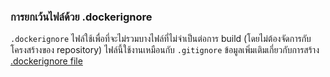 ### การยกเว้นไฟล์ด้วย .dockerignore

`.dockerignore` ไฟล์ใช้เพื่อที่จะไม่รวมบางไฟล์ที่ไม่จำเป็นต่อการ build (โดยไม่ต้องจัดการกับโครงสร้างของ repository) ไฟล์นี้ใช้งานเหมือนกับ `.gitignore` ข้อมูลเพิ่มเติมเกี่ยวกับการสร้าง [.dockerignore file](https://docs.docker.com/engine/reference/builder/#dockerignore-file)



